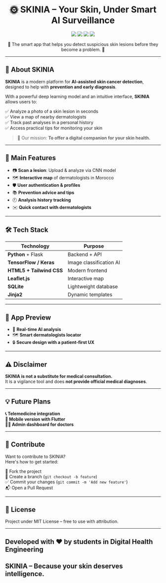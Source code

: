 <h1 align="center">🌞 SKINIA – Your Skin, Under Smart AI Surveillance</h1>
<p align="center">
  <img src="https://img.shields.io/badge/python-3.10+-blue.svg">
  <img src="https://img.shields.io/badge/flask-%23ffffff.svg?style=flat&logo=flask&logoColor=black">
  <img src="https://img.shields.io/badge/TensorFlow-FF6F00?logo=tensorflow&logoColor=white">
  <img src="https://img.shields.io/badge/TailwindCSS-%2338B2AC.svg?style=flat&logo=tailwind-css&logoColor=white">
</p>

<p align="center">🧴 The smart app that helps you detect suspicious skin lesions before they become a problem. 🧠</p>

---

## 🧬 About SKINIA

**SKINIA** is a modern platform for **AI-assisted skin cancer detection**, designed to help with **prevention and early diagnosis**.

With a powerful deep learning model and an intuitive interface, **SKINIA** allows users to:

✅ Analyze a photo of a skin lesion in seconds  
✅ View a map of nearby dermatologists  
✅ Track past analyses in a personal history  
✅ Access practical tips for monitoring your skin  

> 🎯 Our mission: **To offer a digital companion for your skin health.**

---

## 🚀 Main Features

- 📷 **Scan a lesion**: Upload & analyze via CNN model
- 🗺️ **Interactive map** of dermatologists in Morocco
- 🛡️ **User authentication & profiles**
- 📚 **Prevention advice and tips**
- 🕘 **Analysis history tracking**
- ✉️ **Quick contact with dermatologists**

---

## 🛠️ Tech Stack

| Technology | Purpose |
|------------|---------|
| **Python** + Flask | Backend + API |
| **TensorFlow / Keras** | Image classification AI |
| **HTML5 + Tailwind CSS** | Modern frontend |
| **Leaflet.js** | Interactive map |
| **SQLite** | Lightweight database |
| **Jinja2** | Dynamic templates |

---

## 🎨 App Preview
- 📱 **Real-time AI analysis**
- 🗺️ **Smart dermatologists locator**
- 🔒 **Secure design with a patient-first UX**

---

## ⚠️ Disclaimer

**SKINIA is not a substitute for medical consultation.**  
It is a vigilance tool and does **not provide official medical diagnoses**.

---

## 💡 Future Plans

**📞 Telemedicine integration**  
**📲 Mobile version with Flutter**  
**👨‍⚕️ Admin dashboard for doctors**

---

## 🤝 Contribute

Want to contribute to SKINIA?  
Here's how to get started:

🍴 Fork the project  
🔧 Create a branch (`git checkout -b feature`)  
✅ Commit your changes (`git commit -m 'Add new feature'`)  
📬 Open a Pull Request

---

## 📜 License

Project under MIT License – free to use with attribution.

---

## Developed with ❤️ by students in Digital Health Engineering  
## **SKINIA – Because your skin deserves intelligence.**
